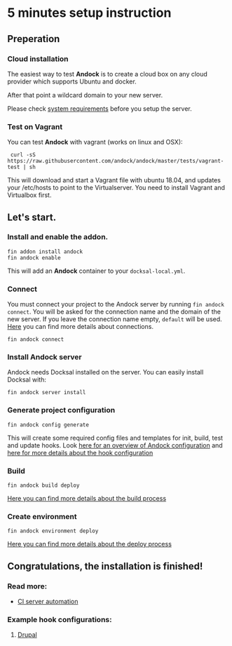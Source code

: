 # 5 minutes setup instruction

## Preperation
### Cloud installation
The easiest way to test <b>Andock</b> is to create a cloud box on any cloud provider which supports Ubuntu and docker.

After that point a wildcard domain to your new server.

Please check [system requirements](system-requirements.md) before you setup the server.

### Test on Vagrant
You can test <b>Andock</b> with vagrant (works on linux and OSX):

```
 curl -sS https://raw.githubusercontent.com/andock/andock/master/tests/vagrant-test | sh
```
This will download and start a Vagrant file with ubuntu 18.04, and updates your /etc/hosts to point to the Virtualserver. 
You need to install Vagrant and Virtualbox first.

## Let's start.
### Install and enable the addon.
```
fin addon install andock
fin andock enable
```
This will add an <b>Andock</b> container to your `docksal-local.yml`.

### Connect
You must connect your project to the Andock server by running `fin andock connect`. You will be asked for the connection name and the domain of the new server.
If you leave the connection name empty, `default` will be used. [Here](../configuration/connections.md) you can find more details about connections.
```
fin andock connect
```
### Install Andock server
Andock needs Docksal installed on the server. You can easily install Docksal with: 
```
fin andock server install
```
### Generate project configuration
```
fin andock config generate
```
This will create some required config files and templates for init, build, test and update hooks. 
Look [here for an overview of Andock configuration](../configuration/andock.md) and [here for more details about the hook configuration](../configuration/hooks.md) 

### Build 
```
fin andock build deploy
```
[Here you can find more details about the build process](../configuration/build.md)

### Create environment
```
fin andock environment deploy
```
[Here you can find more details about the deploy process](../configuration/environment.md)
## Congratulations, the installation is finished!

### Read more:
* [CI server automation](../integrations/ci.md)
### Example hook configurations:
1. [Drupal](../configuration/example-drupal-hooks.md)
